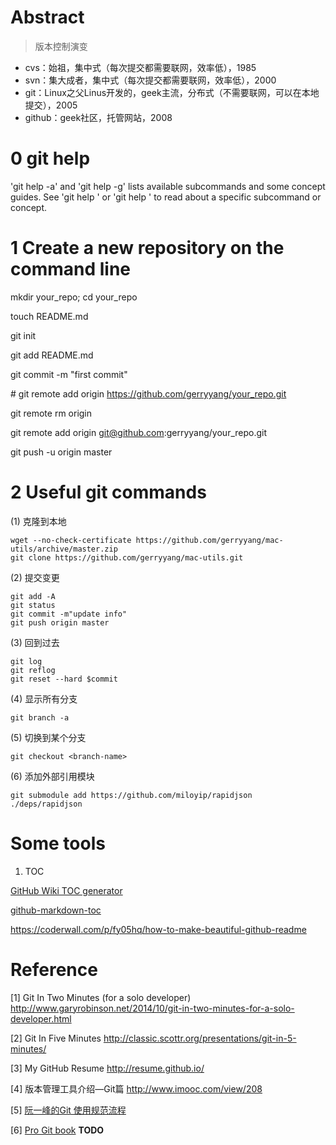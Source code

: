 
Abstract
==
> 版本控制演变

* cvs：始祖，集中式（每次提交都需要联网，效率低），1985
* svn：集大成者，集中式（每次提交都需要联网，效率低），2000
* git：Linux之父Linus开发的，geek主流，分布式（不需要联网，可以在本地提交），2005
* github：geek社区，托管网站，2008


0 git help
===

'git help -a' and 'git help -g' lists available subcommands and some
concept guides. See 'git help <command>' or 'git help <concept>'
to read about a specific subcommand or concept.


1 Create a new repository on the command line
===

mkdir your_repo; cd your_repo

touch README.md

git init

git add README.md

git commit -m "first commit"

\# git remote add origin https://github.com/gerryyang/your_repo.git

git remote rm origin

git remote add origin git@github.com:gerryyang/your_repo.git

git push -u origin master


2 Useful git commands
===

(1) 克隆到本地
```
wget --no-check-certificate https://github.com/gerryyang/mac-utils/archive/master.zip
git clone https://github.com/gerryyang/mac-utils.git
```

(2) 提交变更
```
git add -A
git status
git commit -m"update info"
git push origin master
```

(3) 回到过去
```
git log
git reflog
git reset --hard $commit
```

(4) 显示所有分支
```
git branch -a
```

(5) 切换到某个分支
```
git checkout <branch-name>
```

(6) 添加外部引用模块
```
git submodule add https://github.com/miloyip/rapidjson ./deps/rapidjson
```

Some tools
===

1. TOC

[GitHub Wiki TOC generator](https://ecotrust-canada.github.io/markdown-toc/)

[github-markdown-toc](https://github.com/ekalinin/github-markdown-toc)

https://coderwall.com/p/fy05hq/how-to-make-beautiful-github-readme

Reference
===

[1] Git In Two Minutes (for a solo developer) http://www.garyrobinson.net/2014/10/git-in-two-minutes-for-a-solo-developer.html

[2] Git In Five Minutes http://classic.scottr.org/presentations/git-in-5-minutes/

[3] My GitHub Resume http://resume.github.io/

[4] 版本管理工具介绍—Git篇 http://www.imooc.com/view/208

[5] [阮一峰的Git 使用规范流程](http://www.ruanyifeng.com/blog/2015/08/git-use-process.html)

[6] [Pro Git book](https://git-scm.com/book/zh/v1) **TODO**